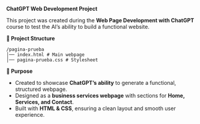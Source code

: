 **ChatGPT Web Development Project**

This project was created during the **Web Page Development with ChatGPT** course to test the AI’s ability to build a functional website.

**📂 Project Structure**
```
/pagina-prueba
│── index.html # Main webpage
│── pagina-prueba.css # Stylesheet
```
**🚀 Purpose**
- Created to showcase **ChatGPT’s ability** to generate a functional, structured webpage.
- Designed as a **business services webpage** with sections for **Home, Services, and Contact**.
- Built with **HTML & CSS**, ensuring a clean layout and smooth user experience.
